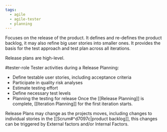 ```yaml
---
tags:
  - agile
  - agile-tester
  - planning
---
```

Focuses on the release of the product.
It defines and re-defines the product backlog, it may also refine big user stories into smaller ones.
It provides the basis for the test approach and test plan across all iterations.

Release plans are high-level.

#tester-role 
Tester activities during a Release Planning:
- Define testable user stories, including acceptance criteria
- Participate in quality risk analyses
- Estimate testing effort
- Define necessary test levels
- Planning the testing for release
Once the [[Release Planning]] is complete, [[Iteration Planning]] for the first iteration starts.

Release Plans may change as the projects moves, including changes to individual stories in the [[Scrum#^d7097c|product backlog]], this changes can be triggered by External factors and/or Internal Factors.
